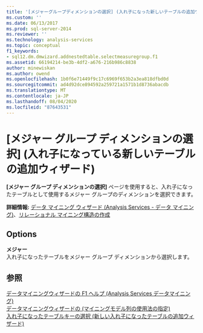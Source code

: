 ```yaml
---
title: '[メジャーグループディメンションの選択] (入れ子になった新しいテーブルの追加ウィザード) |Microsoft Docs'
ms.custom: ''
ms.date: 06/13/2017
ms.prod: sql-server-2014
ms.reviewer: ''
ms.technology: analysis-services
ms.topic: conceptual
f1_keywords:
- sql12.dm.dmwizard.addnestedtable.selectmeasuregroup.f1
ms.assetid: 66194214-be3b-4df2-a676-216b986c8838
author: minewiskan
ms.author: owend
ms.openlocfilehash: 1b0f6e71449f9c17c6969f653b2a3ea818dfbd0d
ms.sourcegitcommit: ad4d92dce894592a259721a1571b1d8736abacdb
ms.translationtype: MT
ms.contentlocale: ja-JP
ms.lasthandoff: 08/04/2020
ms.locfileid: "87643531"
---
```

# <a name="select-a-measure-group-dimension-add-new-nested-table-wizard"></a>[メジャー グループ ディメンションの選択] (入れ子になっている新しいテーブルの追加ウィザード)
  **[メジャー グループ ディメンションの選択]** ページを使用すると、入れ子になったテーブルとして使用するメジャー グループのディメンションを選択できます。  
  
 **詳細情報:** [データ マイニング ウィザード &#40;Analysis Services - データ マイニング&#41;](data-mining/data-mining-wizard-analysis-services-data-mining.md)、[リレーショナル マイニング構造の作成](data-mining/create-a-relational-mining-structure.md)  
  
## <a name="options"></a>Options  
 **メジャー**  
 入れ子になったテーブルをメジャー グループ ディメンションから選択します。  
  
## <a name="see-also"></a>参照  
 [データマイニングウィザードの F1 ヘルプ &#40;Analysis Services データマイニング&#41;](data-mining-wizard-f1-help-analysis-services-data-mining.md)   
 [データマイニングウィザードの &#40;マイニングモデル列の使用法の指定&#41;](specify-mining-model-column-usage-data-mining-wizard.md)   
 [入れ子になったテーブルキーの選択 &#40;新しい入れ子になったテーブルの追加ウィザード&#41;](select-nested-table-key-add-new-nested-table-wizard.md)  
  
  
